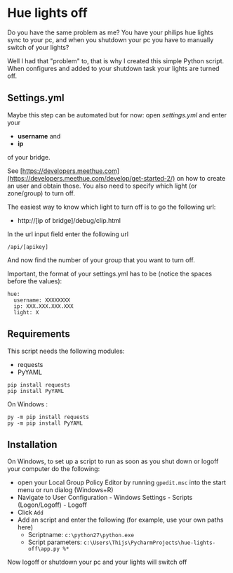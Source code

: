 # Hue lights off
Do you have the same problem as me? You have your philips hue lights sync to your pc,
and when you shutdown your pc you have to manually switch of your lights? 

Well I had that "problem" to, that is why I created this simple Python script. When configures and added to your shutdown task your lights are turned off.

## Settings.yml

Maybe this step can be automated but for now: open _settings.yml_ and enter your 
- **username** and 
- **ip** 

of your bridge. 

See [https://developers.meethue.com](https://developers.meethue.com/develop/get-started-2/) on how to create an user and obtain those. 
You also need to specify which light (or zone/group) to turn off. 

The easiest way to know which light to turn off is to go the following url: 
- http://[ip of bridge]/debug/clip.html

In the url input field enter the following url 

```
/api/[apikey]
```

And now find the number of your group that you want to turn off.

Important, the format of your settings.yml has to be (notice the spaces before the values):

```
hue:
  username: XXXXXXXX
  ip: XXX.XXX.XXX.XXX
  light: X
```



## Requirements 

This script needs the following modules:
- requests
- PyYAML

```
pip install requests
pip install PyYAML
```

On Windows :

```
py -m pip install requests
py -m pip install PyYAML
```

## Installation

On Windows, to set up a script to run as soon as you shut down or logoff your computer do the following:


- open your Local Group Policy Editor by running ```gpedit.msc``` into the start menu or run dialog (Windows+R)
- Navigate to User Configuration - Windows Settings - Scripts (Logon/Logoff) - Logoff
- Click ```Add```
- Add an script and enter the following (for example, use your own paths here)
    - Scriptname: ```c:\python27\python.exe```
    - Script parameters: ```c:\Users\Thijs\PycharmProjects\hue-lights-off\app.py %*```


Now logoff or shutdown your pc and your lights will switch off
